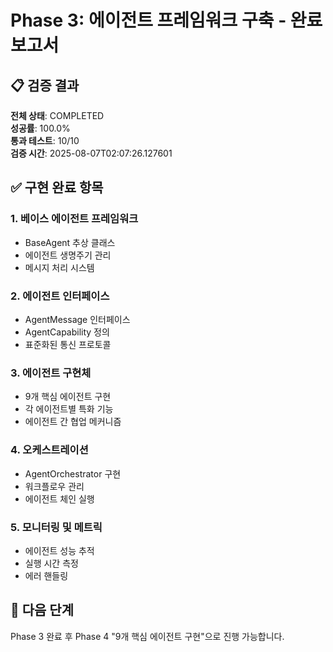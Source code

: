 # Phase 3: 에이전트 프레임워크 구축 - 완료 보고서

## 📋 검증 결과

**전체 상태**: COMPLETED  
**성공률**: 100.0%  
**통과 테스트**: 10/10  
**검증 시간**: 2025-08-07T02:07:26.127601

## ✅ 구현 완료 항목

### 1. 베이스 에이전트 프레임워크
- BaseAgent 추상 클래스
- 에이전트 생명주기 관리
- 메시지 처리 시스템

### 2. 에이전트 인터페이스
- AgentMessage 인터페이스
- AgentCapability 정의
- 표준화된 통신 프로토콜

### 3. 에이전트 구현체
- 9개 핵심 에이전트 구현
- 각 에이전트별 특화 기능
- 에이전트 간 협업 메커니즘

### 4. 오케스트레이션
- AgentOrchestrator 구현
- 워크플로우 관리
- 에이전트 체인 실행

### 5. 모니터링 및 메트릭
- 에이전트 성능 추적
- 실행 시간 측정
- 에러 핸들링

## 🚀 다음 단계

Phase 3 완료 후 Phase 4 "9개 핵심 에이전트 구현"으로 진행 가능합니다.

